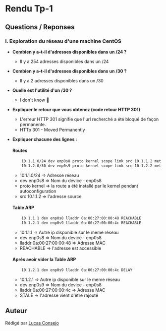 # Rendu Tp-1

## Questions / Reponses

### I. Exploration du réseau d'une machine CentOS

* **Combien y a-t-il d'adresses disponibles dans un /24 ?**
    - Il y a 254 adresses disponibles dans un /24

* **Combien y a-t-il d'adresses disponibles dans un /30 ?**
    - Il y a 2 adresses disponibles dans un /30

* **Quelle est l'utilité d'un /30 ?**
    - I don't know :eyes:

* **Expliquer le retour que vous obtenez (code retour HTTP 301)**
    - L'erreur HTTP 301 signifie que l'url recherché a été bloqué de façon permanente.
    - HTTp 301 - Moved Permanently

* **Expliquer chacune des lignes :**
    #### Routes
    ```bash
        10.1.1.0/24 dev enp0s8 proto kernel scope link src 10.1.1.2 metric 100
	    10.1.2.0/30 dev enp0s9 proto kernel scope link src 10.1.2.2 metric 100
     ```
    - 10.1.1.0/24 => Adresse réseau
    - dev enp0s8 => Nom du device - enp0s8
    - proto kernel => la route a été installé par le kernel pendant autoconfiguration
    - src 10.1.1.2 => l'adresse source

    #### Table ARP
    ```bash
        10.1.1.1 dev enp0s8 lladdr 0a:00:27:00:00:48 REACHABLE
	    10.1.2.1 dev enp0s9 lladdr 0a:00:27:00:00:4c REACHABLE
     ```
    - 10.1.1.1 => Autre ip disponible sur le meme réseau
    - dev enp0s8 => Nom du device - enp0s8
    - lladdr 0a:00:27:00:00:48 => Adresse MAC
    - REACHABLE => l'adresse est accessible

    #### Après avoir vider la Table ARP
    ```bash
        10.1.2.1 dev enp0s9 lladdr 0a:00:27:00:00:4c DELAY
     ```
    - 10.1.2.1 => Autre ip disponible sur le meme réseau
    - dev enp0s9 => Nom du device - enp0s8
    - lladdr 0a:00:27:00:00:4c => Adresse MAC
    - STALE => l'adresse vient d'être rajouté

## Auteur
Rédigé par [Lucas Consejo](https://github.com/lucasconsejo)